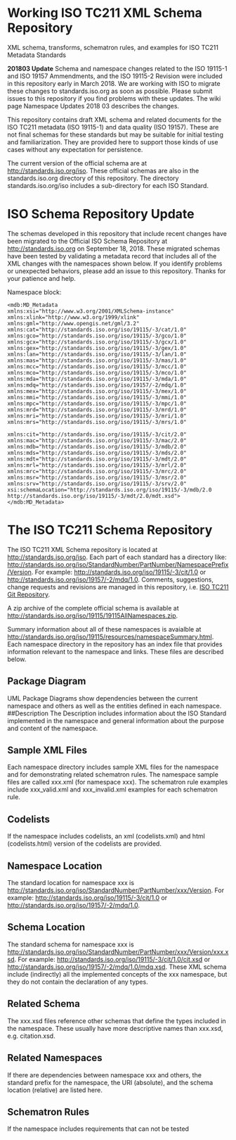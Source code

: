 Working ISO TC211 XML Schema Repository
===

XML schema, transforms, schematron rules, and examples for ISO TC211 Metadata Standards

__201803 Update__ Schema and namespace changes related to the ISO 19115-1 and ISO 19157 Ammendments, and the ISO 19115-2 Revision were included in this repository early in March 2018. We are working with ISO to migrate these changes to standards.iso.org as soon as possible. Please submit issues to this repository if you find problems with these updates. The wiki page Namespace Updates 2018 03 describes the changes.

This repository contains draft XML schema and related documents for the ISO TC211 metadata (ISO 19115-1) 
and data quality (ISO 19157). These are not final schemas for these standards but may be suitable for 
initial testing and familiarization. They are provided here to support those kinds of use cases 
without any expectation for persistence.

The current version of the official schema are at <http://standards.iso.org/iso>. These official schemas are also in the standards.iso.org directory of this repository. The directory standards.iso.org/iso includes a sub-directory for each ISO Standard.

# ISO Schema Repository Update
The schemas developed in this repository that include recent changes have been migrated to the Official ISO Schema Repository at http://standards.iso.org on September 18, 2018. These migrated schemas have been tested by validating a metadata record that includes all of the XML changes with the namespaces shown below. If you identify problems or unexpected behaviors, please add an issue to this repository. Thanks for your patience and help.

Namespace block:

```
<mdb:MD_Metadata 
xmlns:xsi="http://www.w3.org/2001/XMLSchema-instance"
xmlns:xlink="http://www.w3.org/1999/xlink"
xmlns:gml="http://www.opengis.net/gml/3.2" 
xmlns:cat="http://standards.iso.org/iso/19115/-3/cat/1.0" 
xmlns:gco="http://standards.iso.org/iso/19115/-3/gco/1.0" 
xmlns:gcx="http://standards.iso.org/iso/19115/-3/gcx/1.0" 
xmlns:gex="http://standards.iso.org/iso/19115/-3/gex/1.0" 
xmlns:lan="http://standards.iso.org/iso/19115/-3/lan/1.0" 
xmlns:mas="http://standards.iso.org/iso/19115/-3/mas/1.0" 
xmlns:mcc="http://standards.iso.org/iso/19115/-3/mcc/1.0" 
xmlns:mco="http://standards.iso.org/iso/19115/-3/mco/1.0"
xmlns:mda="http://standards.iso.org/iso/19115/-3/mda/1.0" 
xmlns:mdq="http://standards.iso.org/iso/19157/-2/mdq/1.0" 
xmlns:mex="http://standards.iso.org/iso/19115/-3/mex/1.0" 
xmlns:mmi="http://standards.iso.org/iso/19115/-3/mmi/1.0" 
xmlns:mpc="http://standards.iso.org/iso/19115/-3/mpc/1.0" 
xmlns:mrd="http://standards.iso.org/iso/19115/-3/mrd/1.0" 
xmlns:mri="http://standards.iso.org/iso/19115/-3/mri/1.0"
xmlns:mrs="http://standards.iso.org/iso/19115/-3/mrs/1.0" 

xmlns:cit="http://standards.iso.org/iso/19115/-3/cit/2.0"
xmlns:mac="http://standards.iso.org/iso/19115/-3/mac/2.0"
xmlns:mdb="http://standards.iso.org/iso/19115/-3/mdb/2.0"
xmlns:mds="http://standards.iso.org/iso/19115/-3/mds/2.0"
xmlns:mdt="http://standards.iso.org/iso/19115/-3/mdt/2.0"
xmlns:mrl="http://standards.iso.org/iso/19115/-3/mrl/2.0"
xmlns:mrc="http://standards.iso.org/iso/19115/-3/mrc/2.0" 
xmlns:msr="http://standards.iso.org/iso/19115/-3/msr/2.0" 
xmlns:srv="http://standards.iso.org/iso/19115/-3/srv/2.0" 
xsi:schemaLocation="http://standards.iso.org/iso/19115/-3/mdb/2.0 http://standards.iso.org/iso/19115/-3/mdt/2.0/mdt.xsd">
</mdb:MD_Metadata>
```

# The ISO TC211 Schema Repository
The ISO TC211 XML Schema repository is located at <http://standards.iso.org/iso>. Each part of each standard has a directory like: http://standards.iso.org/iso/StandardNumber/PartNumber/NamespacePrefix/Version. For example:
<http://standards.iso.org/iso/19115/-3/cit/1.0> or
<http://standards.iso.org/iso/19157/-2/mdq/1.0>. Comments, suggestions, change requests and revisions are managed in this repository, i.e. [ISO TC211 Git Repository](https://github.com/ISO-TC211/XML).

A zip archive of the complete official schema is available at http://standards.iso.org/iso/19115/19115AllNamespaces.zip.

Summary information about all of these namespaces is avaialble at http://standards.iso.org/iso/19115/resources/namespaceSummary.html. Each namespace directory in the repository has an index file that provides information relevant to the namespace and links. These files are described below.

## Package Diagram
UML Package Diagrams show dependencies between the current namespace and others as well as the entities defined in each namespace.
##Description
The Description includes information about the ISO Standard implemented in the namespace and general information about the purpose and content of the namespace.
## Sample XML Files
Each namespace directory includes sample XML files for the namespace and for demonstrating related schematron rules. The namespace sample files are called xxx.xml (for namespace xxx). The schematron rule examples include xxx_valid.xml and xxx_invalid.xml examples for each schematron rule.
## Codelists
If the namespace includes codelists, an xml (codelists.xml) and html (codelists.html) version of the codelists are provided.
## Namespace Location
The standard location for namespace xxx is http://standards.iso.org/iso/StandardNumber/PartNumber/xxx/Version. For example:
<http://standards.iso.org/iso/19115/-3/cit/1.0> or
<http://standards.iso.org/iso/19157/-2/mdq/1.0>.
## Schema Location
The standard schema for namespace xxx is http://standards.iso.org/iso/StandardNumber/PartNumber/xxx/Version/xxx.xsd. For example:
<http://standards.iso.org/iso/19115/-3/cit/1.0/cit.xsd> or
<http://standards.iso.org/iso/19157/-2/mdq/1.0/mdq.xsd>.
These XML schema include (indirectly) all the implemented concepts of the xxx namespace, but they do not contain the declaration of any types.
## Related Schema
The xxx.xsd files reference other schemas that define the types included in the namespace. These usually have more descriptive names than xxx.xsd, e.g. citation.xsd.
## Related Namespaces
If there are dependencies  between namespace xxx and others, the standard prefix for the namespace, the URI (absolute), and the schema location (relative) are listed here.
## Schematron Rules
If the namespace includes requirements that can not be tested 
